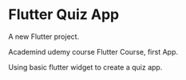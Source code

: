 # Flutter Quiz App

A new Flutter project.

Academind udemy course Flutter Course, first App. 

Using basic flutter widget to create a quiz app.
